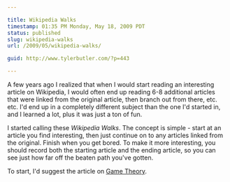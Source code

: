 ```yaml
---

title: Wikipedia Walks
timestamp: 01:35 PM Monday, May 18, 2009 PDT
status: published
slug: wikipedia-walks
url: /2009/05/wikipedia-walks/

guid: http://www.tylerbutler.com/?p=443

---
```


A few years ago I realized that when I would start reading an interesting
article on Wikipedia, I would often end up reading 6-8 additional articles
that were linked from the original article, then branch out from there, etc.
etc. I'd end up in a completely different subject than the one I'd started in,
and I learned a lot, plus it was just a ton of fun.

I started calling these *Wikipedia Walks*. The concept is simple - start at
an article you find interesting, then just continue on to any articles linked
from the original. Finish when you get bored. To make it more interesting, you
should record both the starting article and the ending article, so you can see
just how far off the beaten path you've gotten.

To start, I'd suggest the article on [Game Theory][2].

   [2]: http://en.wikipedia.org/wiki/Game_theory
